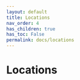 ```yaml
---
layout: default
title: Locations
nav_order: 4
has_children: true
has_toc: False
permalink: docs/locations
---
```

# Locations